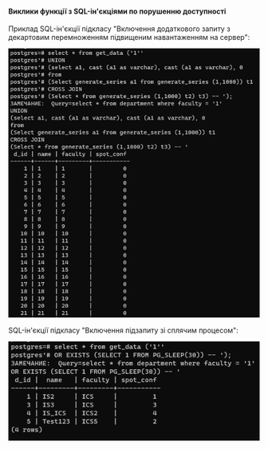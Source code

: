 #### Виклики функції з SQL-ін'єкціями по порушенню доступності

Приклад SQL-ін'єкції підкласу "Включення додаткового запиту з декартовим перемноженням підвищеним навантаженням на сервер":

![img_6.png](img/img_6.png)

SQL-ін'єкції підкласу "Включення підзапиту зі сплячим процесом":

![img_7.png](img/img_7.png)